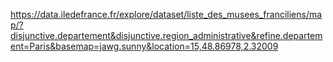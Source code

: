 https://data.iledefrance.fr/explore/dataset/liste_des_musees_franciliens/map/?disjunctive.departement&disjunctive.region_administrative&refine.departement=Paris&basemap=jawg.sunny&location=15,48.86978,2.32009

